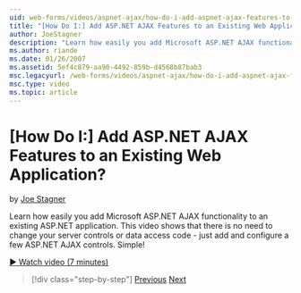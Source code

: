 ```yaml
---
uid: web-forms/videos/aspnet-ajax/how-do-i-add-aspnet-ajax-features-to-an-existing-web-application
title: "[How Do I:] Add ASP.NET AJAX Features to an Existing Web Application? | Microsoft Docs"
author: JoeStagner
description: "Learn how easily you add Microsoft ASP.NET AJAX functionality to an existing ASP.NET application. This video shows that there is no need to change your serve..."
ms.author: riande
ms.date: 01/26/2007
ms.assetid: 5ef4c879-aa90-4492-859b-d4568b87bab3
msc.legacyurl: /web-forms/videos/aspnet-ajax/how-do-i-add-aspnet-ajax-features-to-an-existing-web-application
msc.type: video
ms.topic: article
---
```

# [How Do I:] Add ASP.NET AJAX Features to an Existing Web Application?

by [Joe Stagner](https://github.com/JoeStagner)

Learn how easily you add Microsoft ASP.NET AJAX functionality to an existing ASP.NET application. This video shows that there is no need to change your server controls or data access code - just add and configure a few ASP.NET AJAX controls. Simple!

[&#9654; Watch video (7 minutes)](https://channel9.msdn.com/Blogs/ASP-NET-Site-Videos/how-do-i-add-aspnet-ajax-features-to-an-existing-web-application)

> [!div class="step-by-step"]
> [Previous](how-do-i-make-client-side-network-callbacks-with-aspnet-ajax.md)
> [Next](how-do-i-aspnet-ajax-enable-an-existing-web-service.md)
